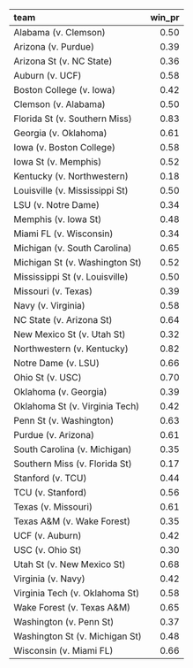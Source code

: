 

|team                           | win_pr|
|:------------------------------|------:|
|Alabama (v. Clemson)           |   0.50|
|Arizona (v. Purdue)            |   0.39|
|Arizona St (v. NC State)       |   0.36|
|Auburn (v. UCF)                |   0.58|
|Boston College (v. Iowa)       |   0.42|
|Clemson (v. Alabama)           |   0.50|
|Florida St (v. Southern Miss)  |   0.83|
|Georgia (v. Oklahoma)          |   0.61|
|Iowa (v. Boston College)       |   0.58|
|Iowa St (v. Memphis)           |   0.52|
|Kentucky (v. Northwestern)     |   0.18|
|Louisville (v. Mississippi St) |   0.50|
|LSU (v. Notre Dame)            |   0.34|
|Memphis (v. Iowa St)           |   0.48|
|Miami FL (v. Wisconsin)        |   0.34|
|Michigan (v. South Carolina)   |   0.65|
|Michigan St (v. Washington St) |   0.52|
|Mississippi St (v. Louisville) |   0.50|
|Missouri (v. Texas)            |   0.39|
|Navy (v. Virginia)             |   0.58|
|NC State (v. Arizona St)       |   0.64|
|New Mexico St (v. Utah St)     |   0.32|
|Northwestern (v. Kentucky)     |   0.82|
|Notre Dame (v. LSU)            |   0.66|
|Ohio St (v. USC)               |   0.70|
|Oklahoma (v. Georgia)          |   0.39|
|Oklahoma St (v. Virginia Tech) |   0.42|
|Penn St (v. Washington)        |   0.63|
|Purdue (v. Arizona)            |   0.61|
|South Carolina (v. Michigan)   |   0.35|
|Southern Miss (v. Florida St)  |   0.17|
|Stanford (v. TCU)              |   0.44|
|TCU (v. Stanford)              |   0.56|
|Texas (v. Missouri)            |   0.61|
|Texas A&M (v. Wake Forest)     |   0.35|
|UCF (v. Auburn)                |   0.42|
|USC (v. Ohio St)               |   0.30|
|Utah St (v. New Mexico St)     |   0.68|
|Virginia (v. Navy)             |   0.42|
|Virginia Tech (v. Oklahoma St) |   0.58|
|Wake Forest (v. Texas A&M)     |   0.65|
|Washington (v. Penn St)        |   0.37|
|Washington St (v. Michigan St) |   0.48|
|Wisconsin (v. Miami FL)        |   0.66|
